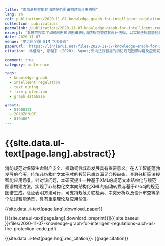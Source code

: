 ```yaml
---
title: "面向法规智能的消防规范图谱构建及应用初探"
lang: zh
ref: publications/2020-11-07-knowledge-graph-for-intelligent-regulations-such-as-fire-protection-code
collection: publications
permalink: /publications/2020-11-07-knowledge-graph-for-intelligent-regulations-such-as-fire-protection-code
excerpt: '本研究探索了如何利用知识图谱表达消防规范等建筑设计法规，以实现法规智能检索、冲突分析与合规性审查'
date: 2020-11-07
venue: '第六届全国 BIM 学术会议'
paperurl: 'https://linjiarui.net/files/2020-11-07-knowledge-graph-for-intelligent-regulations-such-as-fire-protection-code.pdf'
citation: '林佳瑞*, 廖磐宇 (2020). &quot;面向法规智能的消防规范图谱构建及应用初探&quot; <i>第六届全国 BIM 学术会议论文集</i>. 74-78. 中国建筑工业出版社. 中国, 太原.'

comment: true
category: conference

tags: 
  - knowledge graph
  - intellgent regulation
  - text mining
  - fire protection
  - graph database

grants:
  - 51908323
  - 2019Z02UOT
  - 8194067
---
```



{{site.data.ui-text[page.lang].abstract}}
====

消防规范对保障生命财产安全、推动韧性城市发展具有重要意义。在人工智能蓬勃发展的今天，传统非结构化文本形式的规范已难以满足合规审查、关联分析等法规智能应用场景。针对该问题，本研究提出一种基于XML的规范文本结构化与规范图谱构建方法，实现了非结构化文本向结构化XML的自动转换与基于neo4j的规范图谱生成。验证表明方法可行，可支持规范关联检索、冲突分析以及设计审查等多个法规智能场景，具有重要理论及应用价值。

[{{site.data.ui-text[page.lang].download_paper}}](https://cnki.net)

[{{site.data.ui-text[page.lang].download_preprint}}]({{ site.baseurl }}/files/2020-11-07-knowledge-graph-for-intelligent-regulations-such-as-fire-protection-code.pdf)

{{site.data.ui-text[page.lang].rec_citation}}: {{page.citation}}